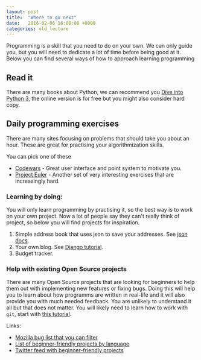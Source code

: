 ```yaml
---
layout: post
title:  "Where to go next"
date:   2016-02-06 16:00:00 +0000
categories: old_lecture
---
```


Programming is a skill that you need to do on your own. We can only guide you, but you will need to dedicate a lot of time before being good at it. Below you can find several ways of how to approach learning programming


## Read it

There are many books about Python, we can recommend you [Dive into Python 3](http://www.diveintopython3.net/), the online version is for free but you might also consider hard copy. 


## Daily programming exercises

There are many sites focusing on problems that should take you about an hour. These are great for practising your algorithmization skills.

You can pick one of these

- [Codewars](https://www.codewars.com/) - Great user interface and point system to motivate you. 
- [Project Euler](https://projecteuler.net/) - Another set of very interesting exercises that are increasingly hard.



### Learning by doing:

You will only learn programming by practising it, so the best way is to work on your own project.
Now a lot of people say they can't really think of project, so below you will find projects for inspiration. 

1. Simple address book that uses json to save your addresses. See [json docs](https://docs.python.org/3/library/json.html).
2. Your own blog. See [Django tutorial](https://docs.djangoproject.com/en/1.10/intro/tutorial01/).
3. Budget tracker.


### Help with existing Open Source projects

There are many Open Source projects that are looking for beginners to help them out with implementing new features or fixing bugs.
Doing this will help you to learn about how programms are written in real-life and it will also provide you with much needed feedback.
You are unlikely to understand it all but that does not matter. You will likely need to learn how to work with ``git``, start with [this tutorial](https://try.github.io/).

Links:

- [Mozilla bug list that you can filter](https://www.joshmatthews.net/bugsahoy/?simple=1)
- [List of beginner-friendly projects by language](https://github.com/MunGell/awesome-for-beginners)
- [Twitter feed with beginner-friendly projects](https://twitter.com/yourfirstpr)


